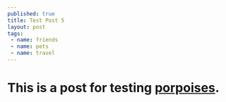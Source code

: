```yaml
---
published: true
title: Test Post 5
layout: post
tags:
 - name: friends
 - name: pets
 - name: travel
---
```


# This is a post for testing [porpoises](http://en.wikipedia.org/wiki/Porpoise).
